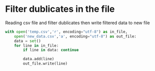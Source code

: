 # Filter dublicates in the file

Reading csv file and filter dublicates then write filtered data to new file

```python
with open('temp.csv','r', encoding="utf-8") as in_file,
    open('new_data.csv','a', encoding="utf-8") as out_file:
    data = set()
    for line in in_file:
        if line in data: continue

        data.add(line)
        out_file.write(line)
```
